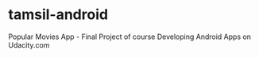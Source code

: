 # tamsil-android
Popular Movies App - Final Project of course Developing Android Apps on Udacity.com
